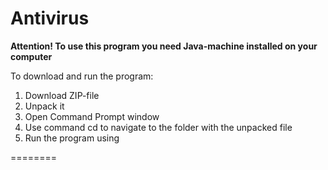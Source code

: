 Antivirus
=========
**Attention! To use this program you need Java-machine installed on your computer**

To download and run the program:

1.	Download ZIP-file
2.	Unpack it
3.	Open Command Prompt window
4.	Use command cd to navigate to the folder with the unpacked file
5.	Run the program using

========
